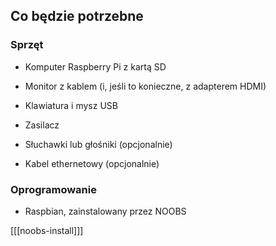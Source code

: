 ## Co będzie potrzebne

### Sprzęt

+ Komputer Raspberry Pi z kartą SD

+ Monitor z kablem (i, jeśli to konieczne, z adapterem HDMI)

+ Klawiatura i mysz USB

+ Zasilacz

+ Słuchawki lub głośniki (opcjonalnie)

+ Kabel ethernetowy (opcjonalnie)

### Oprogramowanie

+ Raspbian, zainstalowany przez NOOBS

[[[noobs-install]]]